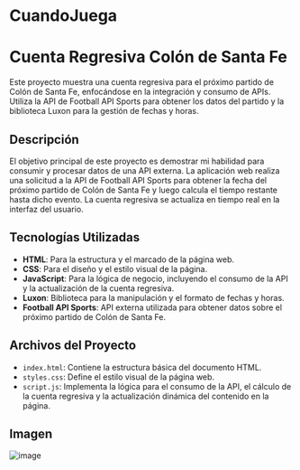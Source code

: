 # CuandoJuega
# Cuenta Regresiva Colón de Santa Fe

Este proyecto muestra una cuenta regresiva para el próximo partido de Colón de Santa Fe, enfocándose en la integración y consumo de APIs. Utiliza la API de Football API Sports para obtener los datos del partido y la biblioteca Luxon para la gestión de fechas y horas.

## Descripción

El objetivo principal de este proyecto es demostrar mi habilidad para consumir y procesar datos de una API externa. La aplicación web realiza una solicitud a la API de Football API Sports para obtener la fecha del próximo partido de Colón de Santa Fe y luego calcula el tiempo restante hasta dicho evento. La cuenta regresiva se actualiza en tiempo real en la interfaz del usuario.

## Tecnologías Utilizadas

- **HTML**: Para la estructura y el marcado de la página web.
- **CSS**: Para el diseño y el estilo visual de la página.
- **JavaScript**: Para la lógica de negocio, incluyendo el consumo de la API y la actualización de la cuenta regresiva.
- **Luxon**: Biblioteca para la manipulación y el formato de fechas y horas.
- **Football API Sports**: API externa utilizada para obtener datos sobre el próximo partido de Colón de Santa Fe.

## Archivos del Proyecto

- `index.html`: Contiene la estructura básica del documento HTML.
- `styles.css`: Define el estilo visual de la página web.
- `script.js`: Implementa la lógica para el consumo de la API, el cálculo de la cuenta regresiva y la actualización dinámica del contenido en la página.
## Imagen
![image](https://github.com/user-attachments/assets/0b06f47a-3285-47ee-a588-236cb803f0a0)

